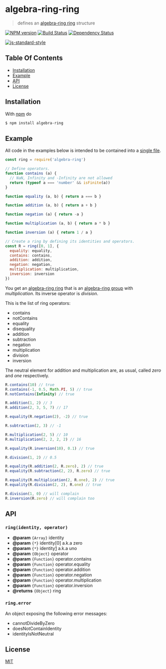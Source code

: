 # algebra-ring-ring

> defines an [algebra-ring ring][1] structure

[![NPM version](https://badge.fury.io/js/algebra-ring.svg)](http://badge.fury.io/js/algebra-ring) [![Build Status](https://travis-ci.org/fibo/algebra-ring.svg?branch=master)](https://travis-ci.org/fibo/algebra-ring?branch=master) [![Dependency Status](https://gemnasium.com/fibo/algebra-ring.svg)](https://gemnasium.com/fibo/algebra-ring)

[![js-standard-style](https://cdn.rawgit.com/feross/standard/master/badge.svg)](https://github.com/feross/standard)

## Table Of Contents

* [Installation](#installation)
* [Example](#example)
* [API](#api)
* [License](#license)

## Installation

With [npm](https://npmjs.org/) do

```bash
$ npm install algebra-ring
```

## Example

All code in the examples below is intended to be contained into a [single file](https://github.com/fibo/algebra-ring-ring/blob/master/test.js).

```javascript
const ring = require('algebra-ring')

// Define operators.
function contains (a) {
  // NaN, Infinity and -Infinity are not allowed
  return (typeof a === 'number' && isFinite(a))
}

function equality (a, b) { return a === b }

function addition (a, b) { return a + b }

function negation (a) { return -a }

function multiplication (a, b) { return a * b }

function inversion (a) { return 1 / a }

// Create a ring by defining its identities and operators.
const R = ring([0, 1], {
  equality: equality,
  contains: contains,
  addition: addition,
  negation: negation,
  multiplication: multiplication,
  inversion: inversion
})
```

You get an [algebra-ring ring][1] that is an [algebra-ring group][2] with *multiplication*.
Its inverse operator is *division*.

This is the list of ring operators:

* contains
* notContains
* equality
* disequality
* addition
* subtraction
* negation
* multiplication
* division
* inversion

The neutral element for addition and multiplication are, as usual, called
*zero* and *one* respectively.

```javascript
R.contains(10) // true
R.contains(-1, 0.5, Math.PI, 5) // true
R.notContains(Infinity) // true

R.addition(1, 2) // 3
R.addition(2, 3, 5, 7) // 17

R.equality(R.negation(2), -2) // true

R.subtraction(2, 3) // -1

R.multiplication(2, 5) // 10
R.multiplication(2, 2, 2, 2) // 16

R.equality(R.inversion(10), 0.1) // true

R.division(1, 2) // 0.5

R.equality(R.addition(2, R.zero), 2) // true
R.equality(R.subtraction(2, 2), R.zero) // true

R.equality(R.multiplication(2, R.one), 2) // true
R.equality(R.division(2, 2), R.one) // true

R.division(1, 0) // will complain
R.inversion(R.zero) // will complain too
```

## API

### `ring(identity, operator)`

* **@param** `{Array}` identity
* **@param** `{*}`     identity[0] a.k.a zero
* **@param** `{*}`     identity[1] a.k.a uno
* **@param** `{Object}`   operator
* **@param** `{Function}` operator.contains
* **@param** `{Function}` operator.equality
* **@param** `{Function}` operator.addition
* **@param** `{Function}` operator.negation
* **@param** `{Function}` operator.multiplication
* **@param** `{Function}` operator.inversion
* **@returns** `{Object}` ring

### `ring.error`

An object exposing the following error messages:

* cannotDivideByZero
* doesNotContainIdentity
* identityIsNotNeutral

## License

[MIT](http://g14n.info/mit-license/)

  [1]: https://en.wikipedia.org/wiki/Ring_(mathematics) "Ring"
  [2]: https://www.npmjs.com/package/algebra-ring-group "algebra-ring-group"
